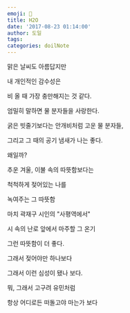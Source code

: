 ```yaml
---
emoji: 📔
title: H2O
date: '2017-08-23 01:14:00'
author: 도일
tags:
categories: doilNote
---
```


맑은 날씨도 아름답지만

내 개인적인 감수성은

비 올 때 가장 충만해지는 것 같다.



엄밀히 말하면 물 분자들을 사랑한다.

굵은 빗줄기보다는 안개비처럼 고운 물 분자들,

그리고 그 때의 공기 냄새가 나는 좋다.





왜일까?

추운 겨울, 이불 속의 따뜻함보다는

척척하게 젖어있는 나를

녹여주는 그 따뜻함

마치 곽재구 시인의 "사평역에서"

시 속의 난로 앞에서 마주할 그 온기

그런 따뜻함이 더 좋다.



그래서 젖어야만 하나보다

그래서 이런 심성이 됐나 보다.

뭐, 그래서 고구려 유민처럼

항상 어디로든 떠돌고야 마는가 보다